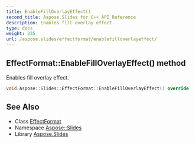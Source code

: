 ```yaml
---
title: EnableFillOverlayEffect()
second_title: Aspose.Slides for C++ API Reference
description: Enables fill overlay effect.
type: docs
weight: 235
url: /aspose.slides/effectformat/enablefilloverlayeffect/
---
```

## EffectFormat::EnableFillOverlayEffect() method


Enables fill overlay effect.

```cpp
void Aspose::Slides::EffectFormat::EnableFillOverlayEffect() override
```

## See Also

* Class [EffectFormat](../)
* Namespace [Aspose::Slides](../../)
* Library [Aspose.Slides](../../../)